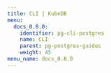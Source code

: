 ```yaml
---
title: CLI | KubeDB
menu:
  docs_0.8.0:
    identifier: pg-cli-postgres
    name: CLI
    parent: pg-postgres-guides
    weight: 45
menu_name: docs_0.8.0
---
```

